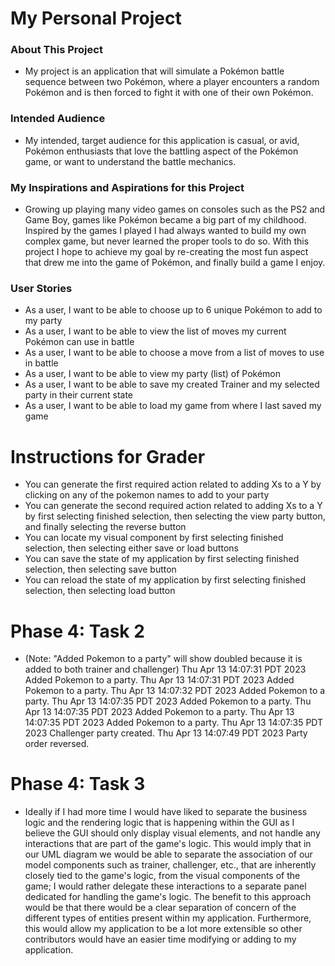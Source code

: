 # My Personal Project

### About This Project
- My project is an application that will simulate a Pokémon battle sequence 
  between two Pokémon, where a player encounters a random Pokémon
  and is then forced to fight it with one of their own Pokémon.

### Intended Audience
- My intended, target audience for this application is casual, or avid, Pokémon enthusiasts
  that love the battling aspect of the Pokémon game, or want to understand the battle mechanics.

### My Inspirations and Aspirations for this Project
- Growing up playing many video games on consoles such as the PS2 and Game Boy, 
  games like Pokémon became a big part of my childhood. 
  Inspired by the games I played I had always wanted to build my own complex game, 
  but never learned the proper tools to do so.
  With this project I hope to achieve my goal by re-creating the most fun aspect that drew me into the game of Pokémon,
  and finally build a game I enjoy.

### User Stories
- As a user, I want to be able to choose up to 6 unique Pokémon to add to my party
- As a user, I want to be able to view the list of moves my current Pokémon can use in battle
- As a user, I want to be able to choose a move from a list of moves to use in battle
- As a user, I want to be able to view my party (list) of Pokémon
- As a user, I want to be able to save my created Trainer and my selected party in their current state
- As a user, I want to be able to load my game from where I last saved my game

# Instructions for Grader

- You can generate the first required action related to adding Xs to a Y by clicking on any of the pokemon names to add 
  to your party
- You can generate the second required action related to adding Xs to a Y by first selecting finished selection, then 
  selecting the view party button, and finally selecting the reverse button
- You can locate my visual component by first selecting finished selection, then selecting either save or load buttons
- You can save the state of my application by first selecting finished selection, then selecting save button
- You can reload the state of my application by first selecting finished selection, then selecting load button

# Phase 4: Task 2 
- (Note: "Added Pokemon to a party" will show doubled because it is added to both trainer and challenger)
Thu Apr 13 14:07:31 PDT 2023
Added Pokemon to a party.
Thu Apr 13 14:07:31 PDT 2023
Added Pokemon to a party.
Thu Apr 13 14:07:32 PDT 2023
Added Pokemon to a party.
Thu Apr 13 14:07:35 PDT 2023
Added Pokemon to a party.
Thu Apr 13 14:07:35 PDT 2023
Added Pokemon to a party.
Thu Apr 13 14:07:35 PDT 2023
Added Pokemon to a party.
Thu Apr 13 14:07:35 PDT 2023
Challenger party created.
Thu Apr 13 14:07:49 PDT 2023
Party order reversed.

# Phase 4: Task 3 
- Ideally if I had more time I would have liked to separate the business logic and the rendering logic that is happening
  within the GUI as I believe the GUI should only display visual elements, and not handle any interactions that are 
  part of the game's logic. This would imply that in our UML diagram we would be able to separate the association of our 
  model components such as trainer, challenger, etc., that are inherently closely tied to the game's logic, from the 
  visual components of the game; I would rather delegate these interactions to a separate panel dedicated for 
  handling the game's logic. The benefit to this approach would be that there would be a clear separation of concern of 
  the different types of entities present within my application. Furthermore, this would allow my application to be a 
  lot more extensible so other contributors would have an easier time modifying or adding to my application.